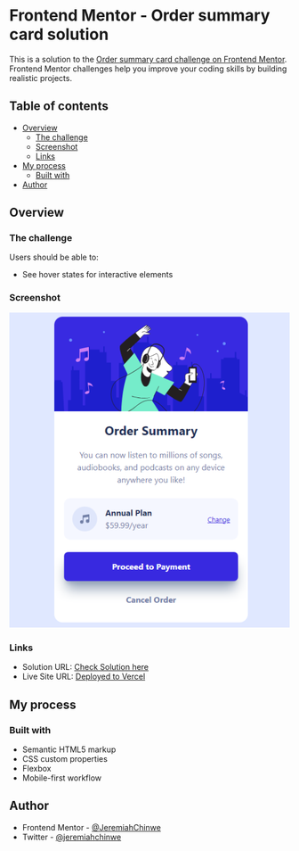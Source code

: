 # Frontend Mentor - Order summary card solution

This is a solution to the [Order summary card challenge on Frontend Mentor](https://www.frontendmentor.io/challenges/order-summary-component-QlPmajDUj). Frontend Mentor challenges help you improve your coding skills by building realistic projects. 

## Table of contents

- [Overview](#overview)
  - [The challenge](#the-challenge)
  - [Screenshot](#screenshot)
  - [Links](#links)
- [My process](#my-process)
  - [Built with](#built-with)
- [Author](#author)

## Overview

### The challenge

Users should be able to:

- See hover states for interactive elements

### Screenshot

![Screenshot of my Solution](./images/order-summary-solution.png)

### Links

- Solution URL: [Check Solution here](https://www.frontendmentor.io/challenges/order-summary-component-QlPmajDUj/hub?share=true)
- Live Site URL: [Deployed to Vercel](https://github.com/JeremiahChinwe/order-summary-component)

## My process

### Built with

- Semantic HTML5 markup
- CSS custom properties
- Flexbox
- Mobile-first workflow

## Author

- Frontend Mentor - [@JeremiahChinwe](https://www.frontendmentor.io/profile/JeremiahChinwe)
- Twitter - [@jeremiahchinwe](https://www.twitter.com/jeremiahchinwe)


